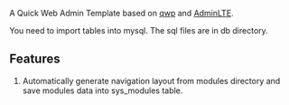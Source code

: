 A Quick Web Admin Template based on [qwp](https://github.com/steem/qwp) and [AdminLTE](https://github.com/almasaeed2010/AdminLTE).

You need to import tables into mysql. The sql files are in db directory.

## Features
1. Automatically generate navigation layout from modules directory and save modules data into sys_modules table.
